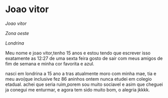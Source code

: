 <h1>Joao vitor</h1>
<p><em>Joao vitor</em></p>
<p><em>Zona oeste</em></p>
<p><em>Londrina</em></p>




<p>Meu nome e joao vitor,tenho 15 anos
e estou tendo que escrever isso
exatamente as 12:27
de uma sexta feira
gosto de sair com meus amigos de fim de semana
e minha cor favorita e azul.</p>


<p>nasci em londrina a 15 ano a tras atualmente moro com minha mae, tia e meu avo(que inclusive fez 86 aninhos ontem nunca etudei em colegio etadual. achei que seria ruim,porem sou muito sociavel e asim que cheguei ja conegui me enturmar, e agora tem sido muito bom, o alegria jkkkk.</p>
